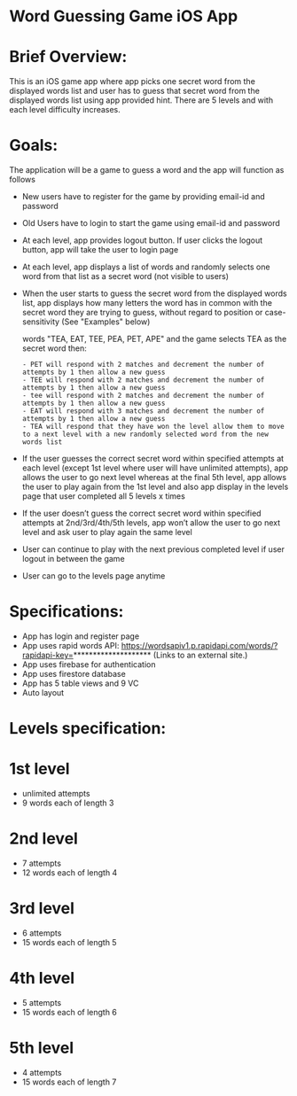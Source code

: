 # Word Guessing Game iOS App
# Brief Overview:

This is an iOS game app where app picks one secret word from the displayed words list and user has to guess that secret word from the displayed words list using app provided hint. There are 5 levels and with each level difficulty increases.

# Goals:

The application will be a game to guess a word and the app will function as follows

 - New users have to register for the game by providing email-id and password
 - Old Users have to login to start the game using email-id and password
 - At each level, app provides logout button. If user clicks the logout button, app will take the user to login page
 - At each level, app displays a list of words and randomly selects one word from that list as a secret word (not visible to users)
 - When the user starts to guess the secret word from the displayed words list, app displays how many letters the word has in common with the secret word they are trying to guess, without regard to position or case-sensitivity (See "Examples" below)
      
      words "TEA, EAT, TEE, PEA, PET, APE" and the game selects TEA as the secret word then:

       - PET will respond with 2 matches and decrement the number of attempts by 1 then allow a new guess
       - TEE will respond with 2 matches and decrement the number of attempts by 1 then allow a new guess
       - tee will respond with 2 matches and decrement the number of attempts by 1 then allow a new guess
       - EAT will respond with 3 matches and decrement the number of attempts by 1 then allow a new guess
       - TEA will respond that they have won the level allow them to move to a next level with a new randomly selected word from the new words list

 - If the user guesses the correct secret word within specified attempts at each level (except 1st level where user will have unlimited attempts), app allows the user to go next level whereas at the final 5th level, app allows the user to play again from the 1st level and also app display in the levels page that user completed all 5 levels x times
 - If the user doesn’t guess the correct secret word within specified attempts at 2nd/3rd/4th/5th levels, app won’t allow the user to go next level and ask user to play again the same level
 - User can continue to play with the next previous completed level if user logout in between the game
 - User can go to the levels page anytime

# Specifications:

 - App has login and register page
 - App uses rapid words API: https://wordsapiv1.p.rapidapi.com/words/?rapidapi-key=******************** (Links to an external site.)
 - App uses firebase for authentication
 - App uses firestore database
 - App has 5 table views and 9 VC
 - Auto layout

# Levels specification:

# 1st level
 - unlimited attempts
 - 9 words each of length 3

# 2nd level
 - 7 attempts
 - 12 words each of length 4

# 3rd level
 - 6 attempts
 - 15 words each of length 5

# 4th level
 - 5 attempts
 - 15 words each of length 6

# 5th level
 - 4 attempts
 - 15 words each of length 7
